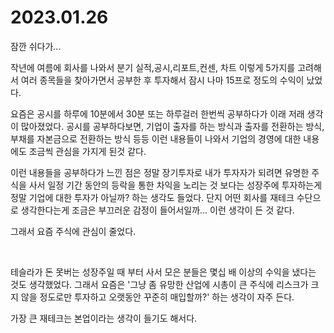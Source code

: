 # 2023.01.26 

잠깐 쉬다가...<br>



작년에 여름에 회사를 나와서 분기 실적,공시,리포트,컨센, 차트 이렇게 5가지를 고려해서 여러 종목들을 찾아가면서 공부한 후 투자해서 잠시 나마 15프로 정도의 수익이 났었다.<br>

요즘은 공시를 하루에 10분에서 30분 또는 하루걸러 한번씩 공부하다가 이래 저래 생각이 많아졌었다. 공시를 공부하다보면, 기업이 출자를 하는 방식과 출자를 전환하는 방식, 부채를 자본금으로 전환하는 방식 등등 이런 내용들이 나와서 기업의 경영에 대한 내용에도 조금씩 관심을 가지게 된것 같다.<br>

이런 내용들을 공부하다가 느낀 점은 정말 장기투자로 내가 투자자가 되려면 유명한 주식을 사서 일정 기간 동안의 등락을 통한 차익을 노리는 것 보다는 성장주에 투자하는게 정말 기업에 대한 투자가 아닐까? 하는 생각도 들었다. 단지 어떤 회사를 재테크 수단으로 생각한다는게 조금은 부끄러운 감정이 들어서일까... 이런 생각이 든 것 같다.<br>

그래서 요즘 주식에 관심이 줄었다.<br>

<br>

테슬라가 돈 못버는 성장주일 때 부터 사서 모은 분들은 몇십 배 이상의 수익을 냈다는 것도 생각했었다. 그래서 요즘은 '그냥 좀 유망한 산업에 시총이 큰 주식에 리스크가 크지 않을 정도로만 투자하고 오랫동안 꾸준히 매입할까?' 하는 생각이 자주 든다.<br>

가장 큰 재테크는 본업이라는 생각이 들기도 해서다.<br>

